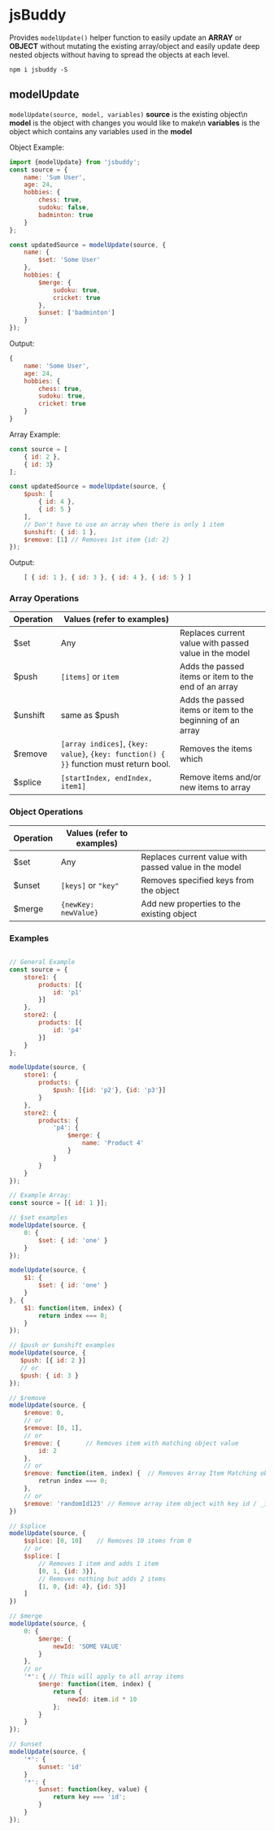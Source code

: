 # jsBuddy
Provides `modelUpdate()` helper function to easily update an **ARRAY** or **OBJECT** without mutating the existing array/object and easily update deep nested objects without having to spread the objects at each level.

`npm i jsbuddy -S`

## modelUpdate
`modelUpdate(source, model, variables)`
**source** is the existing object\n
**model** is the object with changes you would like to make\n
**variables** is the object which contains any variables used in the **model**

Object Example: 
``` js
import {modelUpdate} from 'jsbuddy';
const source = {
    name: 'Sum User',
    age: 24,
    hobbies: {
        chess: true,
        sudoku: false,
        badminton: true
    }
};

const updatedSource = modelUpdate(source, {
    name: {
        $set: 'Some User'
    },
    hobbies: {
        $merge: {
            sudoku: true,
            cricket: true
        },
        $unset: ['badminton']
    }
});
```
Output:
``` js
{
    name: 'Some User',
    age: 24,
    hobbies: {
        chess: true,
        sudoku: true,
        cricket: true
    }
}
```

Array Example:
``` js
const source = [
    { id: 2 },
    { id: 3}
];

const updatedSource = modelUpdate(source, {
    $push: [
        { id: 4 },
        { id: 5 }
    ],
    // Don't have to use an array when there is only 1 item
    $unshift: { id: 1 },
    $remove: [1] // Removes 1st item {id: 2}
});
```
Output:
``` js
    [ { id: 1 }, { id: 3 }, { id: 4 }, { id: 5 } ]
```

### Array Operations
| Operation | Values (refer to examples)  | |
|----------|---| --- |
| $set | Any | Replaces current value with passed value in the model |
| $push | `[items]` or `item` | Adds the passed items or item to the end of an array |
| $unshift | same as $push | Adds the passed items or item to the beginning of an array   |
| $remove | `[array indices]`, `{key: value}`, `{key: function() { }}` function must return bool.  |Removes the items which |
| $splice | `[startIndex, endIndex, item1]` | Remove items and/or new items to array |

### Object Operations
| Operation | Values (refer to examples)  | |
|----------|---| --- |
| $set | Any | Replaces current value with passed value in the model |
| $unset | `[keys]` or `"key"` | Removes specified keys from the object |
| $merge | `{newKey: newValue}` | Add new properties to the existing object  |

### Examples
``` js

// General Example
const source = {
    store1: {
        products: [{
            id: 'p1'
        }]
    },
    store2: {
        products: [{
            id: 'p4'
        }]
    }
};

modelUpdate(source, {
    store1: {
        products: {
            $push: [{id: 'p2'}, {id: 'p3'}]
        }
    },
    store2: {
        products: {
            'p4': {
                $merge: {
                    name: 'Product 4'
                }
            }
        }
    }
});

// Example Array:
const source = [{ id: 1 }];

// $set examples
modelUpdate(source, {
    0: {
        $set: { id: 'one' }
    }
});

modelUpdate(source, {
    $1: {
        $set: { id: 'one' }
    }
}, {
    $1: function(item, index) {
        return index === 0;
    }
});

// $push or $unshift examples
modelUpdate(source, {
   $push: [{ id: 2 }]
   // or
   $push: { id: 3 }
});

// $remove
modelUpdate(source, {
    $remove: 0,
    // or 
    $remove: [0, 1],
    // or 
    $remove: {       // Removes item with matching object value
        id: 2
    },
    // or
    $remove: function(item, index) {  // Removes Array Item Matching object value
        retrun index === 0;
    },
    // or
    $remove: 'randomId123' // Remove array item object with key id / _id as randomId123
})

// $splice
modelUpdate(source, {
    $splice: [0, 10]    // Removes 10 items from 0
    // or
    $splice: [
        // Removes 1 item and adds 1 item
        [0, 1, {id: 3}], 
        // Removes nothing but adds 2 items
        [1, 0, {id: 4}, {id: 5}] 
    ]
})

// $merge
modelUpdate(source, {
    0: {
        $merge: {
            newId: 'SOME VALUE'
        }
    },
    // or
    '*': { // This will apply to all array items
        $merge: function(item, index) {
            return {
                newId: item.id * 10
            };
        }
    }
});

// $unset
modelUpdate(source, {
    '*': {
        $unset: 'id'
    }
    '*': {
        $unset: function(key, value) {
            return key === 'id';
        }
    }
});

```
